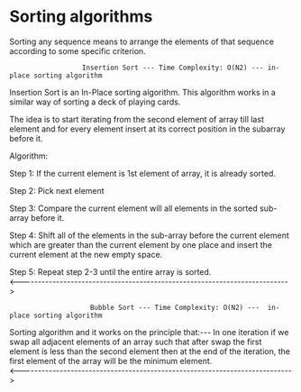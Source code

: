 # Sorting algorithms
 Sorting any sequence means to arrange the elements of that sequence according to some specific criterion.
 
                      Insertion Sort --- Time Complexity: O(N2) --- in-place sorting algorithm
Insertion Sort is an In-Place sorting algorithm. This algorithm works in a similar way of sorting a deck of playing cards.

The idea is to start iterating from the second element of array till last element and for every element insert at its correct position in the subarray before it.

Algorithm:

Step 1: If the current element is 1st element of array, 
        it is already sorted.
        
Step 2: Pick next element

Step 3: Compare the current element will all elements 
        in the sorted sub-array before it.
        
Step 4: Shift all of the elements in the sub-array before 
        the current element which are greater than the current 
        element by one place and insert the current element 
        at the new empty space.
        
Step 5: Repeat step 2-3 until the entire array is sorted.<br>
<-------------------------------------------------------------------------->

                        Bubble Sort --- Time Complexity: O(N2) ---  in-place sorting algorithm

Sorting algorithm and it works on the principle that:---
In one iteration if we swap all adjacent elements of an array such that after swap the first element is less than the second element then at the end of the iteration, the first element of the array will be the minimum element. <br>
<--------------------------------------------------------------------------->
                        
